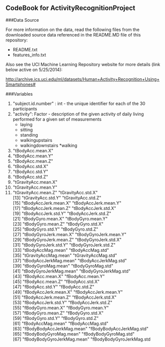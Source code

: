 ## CodeBook for ActivityRecognitionProject

###Data Source

For more information on the data, read the following files from the downloaded source data referenced in the README.MD file of this repository:
* README.txt
* features_info.txt

Also see the UCI Machine Learning Repository website for more details (link below active on 5/25/2014):

http://archive.ics.uci.edu/ml/datasets/Human+Activity+Recognition+Using+Smartphones#

###Variables
1. "subject.id.number" : int - the unique identifier for each of the 30 participants
2. "activity": Factor - description of the given activity of daily living performed for a given set of measurements
	* laying
	* sitting
	* standing
	* walkingupstairs
	* walkingdownstairs
	*walking
3. "tBodyAcc.mean.X"
4. "tBodyAcc.mean.Y"          
5. "tBodyAcc.mean.Z"
6. "tBodyAcc.std.X"           
7. "tBodyAcc.std.Y"
8. "tBodyAcc.std.Z"           
9. "tGravityAcc.mean.X"
10. "tGravityAcc.mean.Y"       
11. "tGravityAcc.mean.Z"        "tGravityAcc.std.X"        
[13] "tGravityAcc.std.Y"         "tGravityAcc.std.Z"        
[15] "tBodyAccJerk.mean.X"       "tBodyAccJerk.mean.Y"      
[17] "tBodyAccJerk.mean.Z"       "tBodyAccJerk.std.X"       
[19] "tBodyAccJerk.std.Y"        "tBodyAccJerk.std.Z"       
[21] "tBodyGyro.mean.X"          "tBodyGyro.mean.Y"         
[23] "tBodyGyro.mean.Z"          "tBodyGyro.std.X"          
[25] "tBodyGyro.std.Y"           "tBodyGyro.std.Z"          
[27] "tBodyGyroJerk.mean.X"      "tBodyGyroJerk.mean.Y"     
[29] "tBodyGyroJerk.mean.Z"      "tBodyGyroJerk.std.X"      
[31] "tBodyGyroJerk.std.Y"       "tBodyGyroJerk.std.Z"      
[33] "tBodyAccMag.mean"          "tBodyAccMag.std"          
[35] "tGravityAccMag.mean"       "tGravityAccMag.std"       
[37] "tBodyAccJerkMag.mean"      "tBodyAccJerkMag.std"      
[39] "tBodyGyroMag.mean"         "tBodyGyroMag.std"         
[41] "tBodyGyroJerkMag.mean"     "tBodyGyroJerkMag.std"     
[43] "fBodyAcc.mean.X"           "fBodyAcc.mean.Y"          
[45] "fBodyAcc.mean.Z"           "fBodyAcc.std.X"           
[47] "fBodyAcc.std.Y"            "fBodyAcc.std.Z"           
[49] "fBodyAccJerk.mean.X"       "fBodyAccJerk.mean.Y"      
[51] "fBodyAccJerk.mean.Z"       "fBodyAccJerk.std.X"       
[53] "fBodyAccJerk.std.Y"        "fBodyAccJerk.std.Z"       
[55] "fBodyGyro.mean.X"          "fBodyGyro.mean.Y"         
[57] "fBodyGyro.mean.Z"          "fBodyGyro.std.X"          
[59] "fBodyGyro.std.Y"           "fBodyGyro.std.Z"          
[61] "fBodyAccMag.mean"          "fBodyAccMag.std"          
[63] "fBodyBodyAccJerkMag.mean"  "fBodyBodyAccJerkMag.std"  
[65] "fBodyBodyGyroMag.mean"     "fBodyBodyGyroMag.std"     
[67] "fBodyBodyGyroJerkMag.mean" "fBodyBodyGyroJerkMag.std
